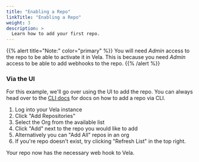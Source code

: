 ```yaml
---
title: "Enabling a Repo"
linkTitle: "Enabling a Repo"
weight: 3
description: >
  Learn how to add your first repo.
---
```


{{% alert title="Note:" color="primary" %}}
You will need *Admin* access to the repo to be able to activate it in Vela. This is because you need *Admin* access to be able to add webhooks
to the repo.
{{% /alert %}}

### Via the UI

For this example, we'll go over using the UI to add the repo. You can always head over to the [CLI docs](/docs/usage/reference/cli/repo/add/) for docs on how to add a repo via CLI.

1. Log into your Vela instance
1. Click "Add Repositories"
1. Select the Org from the available list
1. Click "Add" next to the repo you would like to add
  1. Alternatively you can "Add All" repos in an org
  1. If you're repo doesn't exist, try clicking "Refresh List" in the top right.


Your repo now has the necessary web hook to Vela.
